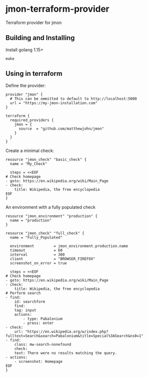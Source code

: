 # jmon-terraform-provider

Terraform provider for jmon

## Building and Installing

Install golang 1.15+

```
make
```

## Using in terraform

Define the provider:
```hcl
provider "jmon" {
  # This can be ommitted to default to http://localhost:5000
  url = "https://my-jmon-installation.com"
}

terraform {
  required_providers {
    jmon = {
      source  = "github.com/matthewjohn/jmon"
    }
  }
}
```

Create a minimal check:

```hcl
resource "jmon_check" "basic_check" {
  name = "My_Check"

  steps = <<EOF
# Check homepage
- goto: https://en.wikipedia.org/wiki/Main_Page
- check:
    title: Wikipedia, the free encyclopedia
EOF
}
```

An environment with a fully populated check
```hcl
resource "jmon_environment" "production" {
  name = "production"
}

resource "jmon_check" "full_check" {
  name = "Fully_Populated"

  environment         = jmon_environment.production.name
  timeout             = 60
  interval            = 300
  client              = "BROWSER_FIREFOX"
  screenshot_on_error = true

  steps = <<EOF
# Check homepage
- goto: https://en.wikipedia.org/wiki/Main_Page
- check:
    title: Wikipedia, the free encyclopedia
# Perform search
- find:
    id: searchform
    find:
    tag: input
    actions:
        - type: Pabalonium
        - press: enter
- check:
    url: "https://en.wikipedia.org/w/index.php?fulltext=Search&search=Pabalonium&title=Special%3ASearch&ns0=1"
- find:
    class: mw-search-nonefound
    check:
    text: There were no results matching the query.
- actions:
    - screenshot: Homepage
EOF
}

```
